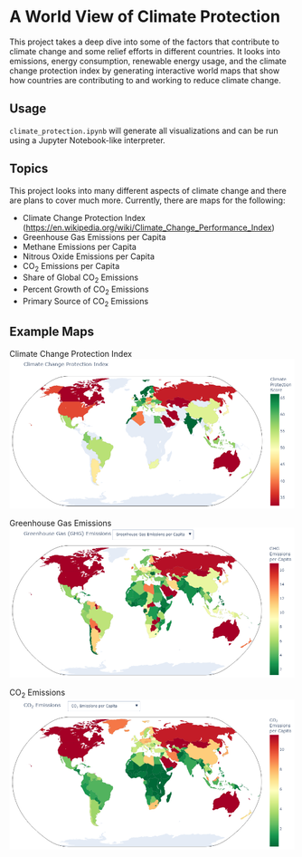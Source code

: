 # A World View of Climate Protection
This project takes a deep dive into some of the factors that contribute to climate change and some relief efforts in different countries. It looks into emissions, energy consumption, renewable energy usage, and the climate change protection index by generating interactive world maps that show how countries are contributing to and working to reduce climate change.

## Usage
`climate_protection.ipynb` will generate all visualizations and can be run using a Jupyter Notebook-like interpreter.

## Topics
This project looks into many different aspects of climate change and there are plans to cover much more. Currently, there are maps for the following:
- Climate Change Protection Index (https://en.wikipedia.org/wiki/Climate_Change_Performance_Index)
- Greenhouse Gas Emissions per Capita
- Methane Emissions per Capita
- Nitrous Oxide Emissions per Capita
- CO<sub>2</sub> Emissions per Capita
- Share of Global CO<sub>2</sub> Emissions
- Percent Growth of CO<sub>2</sub> Emissions
- Primary Source of CO<sub>2</sub> Emissions

## Example Maps
Climate Change Protection Index
![CCPI](images/ccpi.png "Climate Change Protection Index Map")

Greenhouse Gas Emissions
![GHG](images/ghg.png "Greenhouse Gas Emissions Map")

CO<sub>2</sub> Emissions
![CO2](images/co2.png "CO2 Emissions Map")

